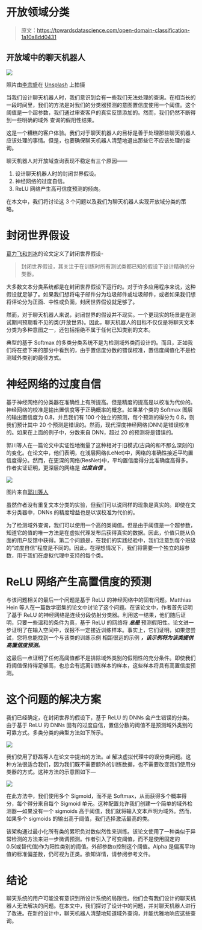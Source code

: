 # 开放领域分类

> 原文：<https://towardsdatascience.com/open-domain-classification-1a10a8dd0431>

## 开放域中的聊天机器人

![](img/a385636a12b769cb0661225aea9e7fd3.png)

照片由[李宗盛](https://unsplash.com/@sarahleejs?utm_source=medium&utm_medium=referral)在 [Unsplash](https://unsplash.com?utm_source=medium&utm_medium=referral) 上拍摄

当我们设计聊天机器人时，我们意识到会有一些我们无法处理的查询。在相当长的一段时间里，我们的方法是对我们的分类器预测的意图置信度使用一个阈值。这个阈值是一个超参数，我们通过审查客户的真实反馈添加的。然而，我们仍然不断得到一些明确的域外 查询的假阳性结果。

这是一个糟糕的客户体验。我们对于聊天机器人的目标是善于处理那些聊天机器人应该处理的事情。但是，也要确保聊天机器人清楚地退出那些它不应该处理的查询。

聊天机器人对开放域查询表现不稳定有三个原因——

1.  设计聊天机器人时的封闭世界假设。
2.  神经网络的过度自信。
3.  ReLU 网络产生高可信度预测的倾向。

在本文中，我们将讨论这 3 个问题以及我们为聊天机器人实现开放域分类的策略。

# 封闭世界假设

[葛力飞和刘冰](https://aclanthology.org/N16-1061.pdf)的论文定义了封闭世界假设-

> 封闭世界假设，其关注于在训练时所有测试类都已知的假设下设计精确的分类器。

大多数文本分类系统都是在封闭世界假设下运行的。对于许多应用程序来说，这种假设就足够了。如果我们想将电子邮件分为垃圾邮件或垃圾邮件，或者如果我们想将评论分为正面、中性或负面，封闭世界假设就足够了。

然而，对于聊天机器人来说，封闭世界的假设并不现实。一个更现实的场景是在测试期间预期看不见的类(开放世界)。因此，聊天机器人的目标不仅仅是将聊天文本分类为多种意图之一，还包括拒绝不属于任何已知类别的文本。

典型的基于 Softmax 的多类分类系统不是为检测域外类而设计的。而且，正如我们将在接下来的部分中看到的，由于置信度分数的错误校准，置信度阈值化不是检测域外类别的最佳方式。

# 神经网络的过度自信

基于神经网络的分类器在准确性上有所提高。但是精度的提高是以校准为代价的。神经网络的校准是输出置信度等于正确概率的概念。如果某个类的 Softmax 图层的输出置信度为 0.8，并且我们有 100 个独立的预测，每个预测的得分为 0.8，则我们预计其中 20 个预测是错误的。然而，现代深度神经网络(DNN)是错误校准的。如果在上面的例子中，分数来自 DNN，超过 20 的预测将是错误的。

郭川等人在一篇论文中实证性地衡量了这种相对于旧模式(古典的和不那么深刻的)的变化。在论文中，他们表明，在浅层网络(LeNet)中，网络的准确性接近平均置信度得分。然而，在更深的网络(ResNet)中，平均置信度得分比准确度高得多。作者实证证明，更深层的网络是 ***过度自信*** 。

![](img/da103b025bfc1351e914f8e08df48509.png)

图片来自[郭川等人](https://arxiv.org/pdf/1706.04599.pdf)

虽然作者没有重复文本分类的实验，但我们可以说同样的现象是真实的。即使在文本分类器中，DNNs 的精度增益也是以误校准为代价的。

为了检测域外查询，我们可以使用一个高的类阈值。但是由于阈值是一个超参数，知道它的值的唯一方法是在虚拟代理发布后获得真实的数据。因此，价值只能从负面的用户反馈中获得。第二个问题是，在我们的实践经验中，我们注意到每个班级的“过度自信”程度是不同的。因此，在理想情况下，我们将需要一个独立的超参数，用于我们在虚拟代理中支持的每个类。

# ReLU 网络产生高置信度的预测

与该问题相关的最后一个问题是基于 ReLU 的神经网络中的固有问题。Matthias Hein 等人在一篇数学密集的论文中讨论了这个问题。在该论文中，作者首先证明了基于 ReLU 的神经网络是连续分段仿射分类器。利用这一结果，他们随后证明，只要一些温和的条件为真，基于 ReLU 的网络将 ***总是*** 预测假阳性。论文进一步证明了在输入空间中，误报不一定接近训练样本。事实上，它们证明，如果您尝试，您将总能找到一个与该类的训练示例 相距很远的示例 ***，该示例将为该类提供高置信度预测。***

这最后一点证明了任何高阈值都不是排除域外类别的假阳性的充分条件。即使我们将阈值保持得足够高，也总会有远离训练样本的样本，这些样本将具有高置信度预测。

# 这个问题的解决方案

我们已经确定，在封闭世界的假设下，基于 ReLU 的 DNNs 会产生错误的分类。由于基于 ReLU 的 DNNs 固有的过度自信，置信分数的阈值不是预测域外类别的可靠方式。多类分类的典型方法如下所示。

![](img/4a9c78650b006735fbd8580f4a4f8746.png)

我们使用了舒磊等人在论文中提出的方法。al 解决虚拟代理中的误分类问题。这种方法很适合我们，因为我们既不需要额外的训练数据，也不需要改变我们使用分类器的方式。这种方法的示意图如下—

![](img/23fa047c0c490a24ab6a5084ab641ef8.png)

在此方法中，我们使用多个 Sigmoid，而不是 Softmax，从而获得多个概率得分，每个得分来自每个 Sigmoid 单元。这种配置允许我们创建一个简单的域外检测器—如果没有一个 sigmoids 高于阈值，我们就将输入文本声明为域外。然而，如果多个 sigmoids 的输出高于阈值，我们选择激活最高的类。

该架构通过最小化所有类的累积负对数似然性来训练。该论文使用了一种类似于异常检测的方法来进一步微调预测。作者引入了可变阈值，而不是使用固定的 0.5(或替代值)作为阳性类别的阈值。外部参数α控制这个阈值。Alpha 是偏离平均值的标准偏差数，仍可视为正类。欲知详情，请参阅参考文件。

# 结论

聊天系统的用户可能没有意识到所设计系统的局限性。他们会有我们设计的聊天机器人无法解决的问题。在本文中，我们探讨了设计中的问题，并对聊天机器人进行了改进。在新的设计中，聊天机器人清楚地知道域外查询，并能优雅地响应这些查询。